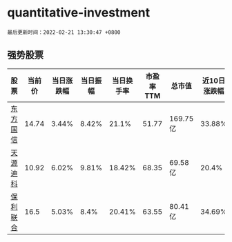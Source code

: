 # quantitative-investment

`最后更新时间：2022-02-21 13:30:47 +0800`

## 强势股票

|股票|当前价|当日涨跌幅|当日振幅|当日换手率|市盈率TTM|总市值|近10日涨跌幅|
|----|----|----|----|----|----|----|----|
|[东方国信](https://xueqiu.com/S/SZ300166)|14.74|3.44%|8.42%|21.1%|51.77|169.75亿|33.88%|
|[天源迪科](https://xueqiu.com/S/SZ300047)|10.92|6.02%|9.81%|18.42%|68.35|69.58亿|20.4%|
|[保利联合](https://xueqiu.com/S/SZ002037)|16.5|5.03%|8.4%|20.41%|63.55|80.41亿|34.69%|
